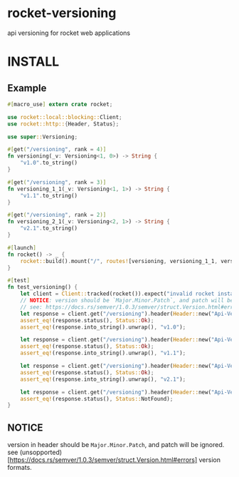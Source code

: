 # rocket-versioning
api versioning for rocket web applications

# INSTALL

## Example

```rust
#[macro_use] extern crate rocket;

use rocket::local::blocking::Client;
use rocket::http::{Header, Status};

use super::Versioning;

#[get("/versioning", rank = 4)]
fn versioning(_v: Versioning<1, 0>) -> String {
    "v1.0".to_string()
}

#[get("/versioning", rank = 3)]
fn versioning_1_1(_v: Versioning<1, 1>) -> String {
    "v1.1".to_string()
}

#[get("/versioning", rank = 2)]
fn versioning_2_1(_v: Versioning<2, 1>) -> String {
    "v2.1".to_string()
}

#[launch]
fn rocket() -> _ {
    rocket::build().mount("/", routes![versioning, versioning_1_1, versioning_2_1])
}

#[test]
fn test_versioning() {
    let client = Client::tracked(rocket()).expect("invalid rocket instance");
    // NOTICE: version should be `Major.Minor.Patch`, and patch will be ignored.
    // see: https://docs.rs/semver/1.0.3/semver/struct.Version.html#errors
    let response = client.get("/versioning").header(Header::new("Api-Version", "1.0.0")).dispatch();
    assert_eq!(response.status(), Status::Ok);
    assert_eq!(response.into_string().unwrap(), "v1.0");

    let response = client.get("/versioning").header(Header::new("Api-Version", "1.1.0")).dispatch();
    assert_eq!(response.status(), Status::Ok);
    assert_eq!(response.into_string().unwrap(), "v1.1");

    let response = client.get("/versioning").header(Header::new("Api-Version", "2.1.0")).dispatch();
    assert_eq!(response.status(), Status::Ok);
    assert_eq!(response.into_string().unwrap(), "v2.1");

    let response = client.get("/versioning").header(Header::new("Api-Version", "2.0.0")).dispatch();
    assert_eq!(response.status(), Status::NotFound);
}
```

## NOTICE
version in header should be `Major.Minor.Patch`, and patch will be ignored.
see (unsopported)[https://docs.rs/semver/1.0.3/semver/struct.Version.html#errors] version formats.
